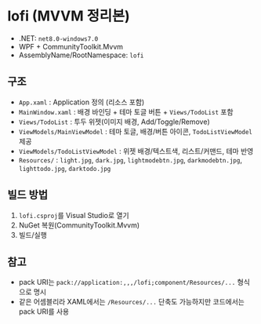 # lofi (MVVM 정리본)

- .NET: `net8.0-windows7.0`
- WPF + CommunityToolkit.Mvvm
- AssemblyName/RootNamespace: `lofi`

## 구조
- `App.xaml` : Application 정의 (리소스 포함)
- `MainWindow.xaml` : 배경 바인딩 + 테마 토글 버튼 + `Views/TodoList` 포함
- `Views/TodoList` : 투두 위젯(이미지 배경, Add/Toggle/Remove)
- `ViewModels/MainViewModel` : 테마 토글, 배경/버튼 아이콘, `TodoListViewModel` 제공
- `ViewModels/TodoListViewModel` : 위젯 배경/텍스트색, 리스트/커맨드, 테마 반영
- `Resources/` : `light.jpg`, `dark.jpg`, `lightmodebtn.jpg`, `darkmodebtn.jpg`, `lighttodo.jpg`, `darktodo.jpg`

## 빌드 방법
1. `lofi.csproj`를 Visual Studio로 열기
2. NuGet 복원(CommunityToolkit.Mvvm)
3. 빌드/실행

## 참고
- pack URI는 `pack://application:,,,/lofi;component/Resources/...` 형식으로 명시
- 같은 어셈블리라 XAML에서는 `/Resources/...` 단축도 가능하지만 코드에서는 pack URI를 사용
